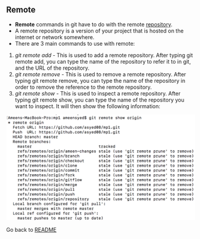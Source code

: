 ## Remote

* **Remote** commands in git have to do with the remote [repository](repository.md). 
* A remote repository is a version of your project that is hosted on the internet or network somewhere.
* There are 3 main commands to use with remote:
1. *git remote add* - This is used to add a remote repository. After typing git remote add, you can type the name of the repository to refer it to in git, and the URL of the repository.
1. *git remote remove* - This is used to remove a remote repository. After typing git remote remove, you can type the name of the repository in order to remove the reference to the remote repository.
1. *git remote show* - This is used to inspect a remote repository. After typing git remote show, you can type the name of the repository you want to inspect. It will then show the following information:

![remote](images/remote.png)

Go back to [README](README.md)
